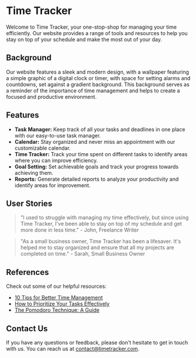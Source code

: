 <!--font:Orbitron-->

# Time Tracker

Welcome to Time Tracker, your one-stop-shop for managing your time efficiently. Our website provides a range of tools and resources to help you stay on top of your schedule and make the most out of your day.

## Background

Our website features a sleek and modern design, with a wallpaper featuring a simple graphic of a digital clock or timer, with space for setting alarms and countdowns, set against a gradient background. This background serves as a reminder of the importance of time management and helps to create a focused and productive environment.

## Features

- **Task Manager:** Keep track of all your tasks and deadlines in one place with our easy-to-use task manager.
- **Calendar:** Stay organized and never miss an appointment with our customizable calendar.
- **Time Tracker:** Track your time spent on different tasks to identify areas where you can improve efficiency.
- **Goal Setting:** Set achievable goals and track your progress towards achieving them.
- **Reports:** Generate detailed reports to analyze your productivity and identify areas for improvement.

## User Stories

> "I used to struggle with managing my time effectively, but since using Time Tracker, I've been able to stay on top of my schedule and get more done in less time." - John, Freelance Writer

> "As a small business owner, Time Tracker has been a lifesaver. It's helped me to stay organized and ensure that all my projects are completed on time." - Sarah, Small Business Owner

## References

Check out some of our helpful resources:

- [10 Tips for Better Time Management](#)
- [How to Prioritize Your Tasks Effectively](#)
- [The Pomodoro Technique: A Guide](#)

## Contact Us

If you have any questions or feedback, please don't hesitate to get in touch with us. You can reach us at [contact@timetracker.com](mailto:contact@timetracker.com).

<!--

Write me content for website with wallpaper which alt text is:

"A wallpaper featuring a simple graphic of a digital clock or timer, with space for setting alarms and countdowns, set against a gradient background."

The name/title of the page should not be 1:1 copy of the alt text but rather a real content of the website which is using this wallpaper.

- Use markdown format 
- Start with heading
- Heading should be short and concise
- The content should look like a real website 
- The website should not be about the wallpaper, wallpaper is just a related background
- Heading should be contain work "wallpaper" or "background"
- Include real sections like references, contact, user stories, etc. use things relevant to the page purpose.
- Feel free to use structure like headings, bullets, numbering, blockquotes, paragraphs, horizontal lines, etc.
- You can use formatting like bold or _italic_
- You can include UTF-8 emojis
- Links should be only #hash anchors (and you can refer to the document itself)
- Do not include images


---


# Time Tracker - Manage Your Time Efficiently

Welcome to Time Tracker, your one-stop-shop for managing your time efficiently. Our website provides a range of tools and resources to help you stay on top of your schedule and make the most out of your day.

## Background

Our website features a sleek and modern design, with a wallpaper featuring a simple graphic of a digital clock or timer, with space for setting alarms and countdowns, set against a gradient background. This background serves as a reminder of the importance of time management and helps to create a focused and productive environment.

## Features

- **Task Manager:** Keep track of all your tasks and deadlines in one place with our easy-to-use task manager.
- **Calendar:** Stay organized and never miss an appointment with our customizable calendar.
- **Time Tracker:** Track your time spent on different tasks to identify areas where you can improve efficiency.
- **Goal Setting:** Set achievable goals and track your progress towards achieving them.
- **Reports:** Generate detailed reports to analyze your productivity and identify areas for improvement.

## User Stories

> "I used to struggle with managing my time effectively, but since using Time Tracker, I've been able to stay on top of my schedule and get more done in less time." - John, Freelance Writer

> "As a small business owner, Time Tracker has been a lifesaver. It's helped me to stay organized and ensure that all my projects are completed on time." - Sarah, Small Business Owner

## References

Check out some of our helpful resources:

- [10 Tips for Better Time Management](#)
- [How to Prioritize Your Tasks Effectively](#)
- [The Pomodoro Technique: A Guide](#)

## Contact Us

If you have any questions or feedback, please don't hesitate to get in touch with us. You can reach us at [contact@timetracker.com](mailto:contact@timetracker.com).

-->
